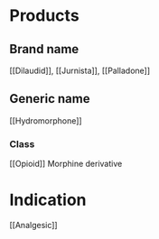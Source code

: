 # Products

## Brand name
[[Dilaudid]], [[Jurnista]], [[Palladone]]

## Generic name
[[Hydromorphone]]

### Class
[[Opioid]]
Morphine derivative

# Indication
[[Analgesic]]

